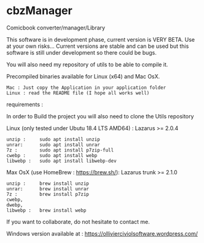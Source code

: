 # cbzManager
Comicbook converter/manager/Library

This software is in development phase, current version is VERY BETA. Use at your own risks...
Current versions are stable and can be used but this software is still under development so there could be bugs.

You will also need my repository of utils to be able to compile it.

Precompiled binaries available for Linux (x64) and Mac OsX.

	Mac : Just copy the Application in your application folder
	Linux : read the README file (I hope all works well)

requirements :

In order to Build the project you will also need to clone the Utils repository

Linux (only tested under Ubutu 18.4 LTS AMD64) :
Lazarus >= 2.0.4

	unzip : 	sudo apt install unzip
	unrar: 		sudo apt install unrar
	7z : 		sudo apt install p7zip-full
	cwebp : 	sudo apt install webp
	libwebp : 	sudo apt install libwebp-dev

Max OsX (use HomeBrew : https://brew.sh/):
Lazarus trunk >= 2.1.0

	unzip : 	brew install unzip
	unrar: 		brew install unrar
	7z : 		brew install p7zip
	cwebp,
	dwebp,
	libwebp : 	brew install webp

If you want to collaborate, do not hesitate to contact me.

Windows version available at  : https://ollivierciviolsoftware.wordpress.com/

